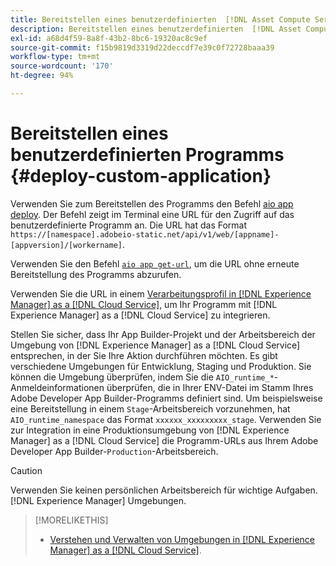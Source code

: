 ```yaml
---
title: Bereitstellen eines benutzerdefinierten  [!DNL Asset Compute Service] -Programms
description: Bereitstellen eines benutzerdefinierten  [!DNL Asset Compute Service] -Programms.
exl-id: a68d4f59-8a8f-43b2-8bc6-19320ac8c9ef
source-git-commit: f15b9819d3319d22deccdf7e39c0f72728baaa39
workflow-type: tm+mt
source-wordcount: '170'
ht-degree: 94%

---
```


# Bereitstellen eines benutzerdefinierten Programms {#deploy-custom-application}

Verwenden Sie zum Bereitstellen des Programms den Befehl [aio app deploy](https://github.com/adobe/aio-cli#aio-appdeploy). Der Befehl zeigt im Terminal eine URL für den Zugriff auf das benutzerdefinierte Programm an. Die URL hat das Format `https://[namespace].adobeio-static.net/api/v1/web/[appname]-[appversion]/[workername]`.

Verwenden Sie den Befehl [`aio app get-url`](https://github.com/adobe/aio-cli#aio-app-get-url-action), um die URL ohne erneute Bereitstellung des Programms abzurufen.

Verwenden Sie die URL in einem [Verarbeitungsprofil in  [!DNL Experience Manager]  as a  [!DNL Cloud Service]](https://experienceleague.adobe.com/de/docs/experience-manager-cloud-service/content/assets/manage/asset-microservices-configure-and-use), um Ihr Programm mit [!DNL Experience Manager] as a [!DNL Cloud Service] zu integrieren.

Stellen Sie sicher, dass Ihr App Builder-Projekt und der Arbeitsbereich der Umgebung von [!DNL Experience Manager] as a [!DNL Cloud Service] entsprechen, in der Sie Ihre Aktion durchführen möchten. Es gibt verschiedene Umgebungen für Entwicklung, Staging und Produktion. Sie können die Umgebung überprüfen, indem Sie die `AIO_runtime_*`-Anmeldeinformationen überprüfen, die in Ihrer ENV-Datei im Stamm Ihres Adobe Developer App Builder-Programms definiert sind. Um beispielsweise eine Bereitstellung in einem `Stage`-Arbeitsbereich vorzunehmen, hat `AIO_runtime_namespace` das Format `xxxxxx_xxxxxxxxx_stage`. Verwenden Sie zur Integration in eine Produktionsumgebung von [!DNL Experience Manager] as a [!DNL Cloud Service] die Programm-URLs aus Ihrem Adobe Developer App Builder-`Production`-Arbeitsbereich.

>[!CAUTION]
>
>Verwenden Sie keinen persönlichen Arbeitsbereich für wichtige Aufgaben. [!DNL Experience Manager] Umgebungen.

>[!MORELIKETHIS]
>
>* [Verstehen und Verwalten von Umgebungen in  [!DNL Experience Manager]  as a  [!DNL Cloud Service]](https://experienceleague.adobe.com/de/docs/experience-manager-cloud-service/content/implementing/using-cloud-manager/manage-environments).

